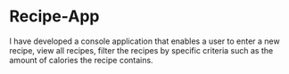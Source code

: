 # Recipe-App
I have developed a console application that enables a user to enter a new recipe, view all recipes, filter the recipes by specific criteria such as the amount of calories the recipe contains.
